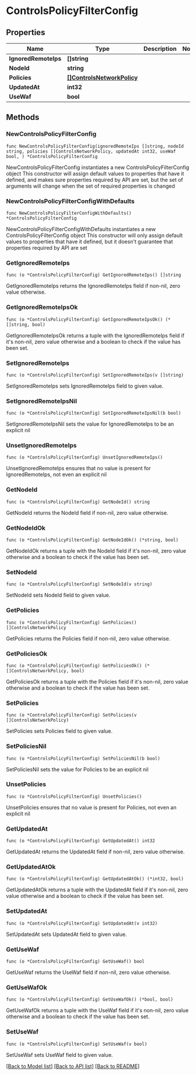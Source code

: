 # ControlsPolicyFilterConfig

## Properties

Name | Type | Description | Notes
------------ | ------------- | ------------- | -------------
**IgnoredRemoteIps** | **[]string** |  | 
**NodeId** | **string** |  | 
**Policies** | [**[]ControlsNetworkPolicy**](ControlsNetworkPolicy.md) |  | 
**UpdatedAt** | **int32** |  | 
**UseWaf** | **bool** |  | 

## Methods

### NewControlsPolicyFilterConfig

`func NewControlsPolicyFilterConfig(ignoredRemoteIps []string, nodeId string, policies []ControlsNetworkPolicy, updatedAt int32, useWaf bool, ) *ControlsPolicyFilterConfig`

NewControlsPolicyFilterConfig instantiates a new ControlsPolicyFilterConfig object
This constructor will assign default values to properties that have it defined,
and makes sure properties required by API are set, but the set of arguments
will change when the set of required properties is changed

### NewControlsPolicyFilterConfigWithDefaults

`func NewControlsPolicyFilterConfigWithDefaults() *ControlsPolicyFilterConfig`

NewControlsPolicyFilterConfigWithDefaults instantiates a new ControlsPolicyFilterConfig object
This constructor will only assign default values to properties that have it defined,
but it doesn't guarantee that properties required by API are set

### GetIgnoredRemoteIps

`func (o *ControlsPolicyFilterConfig) GetIgnoredRemoteIps() []string`

GetIgnoredRemoteIps returns the IgnoredRemoteIps field if non-nil, zero value otherwise.

### GetIgnoredRemoteIpsOk

`func (o *ControlsPolicyFilterConfig) GetIgnoredRemoteIpsOk() (*[]string, bool)`

GetIgnoredRemoteIpsOk returns a tuple with the IgnoredRemoteIps field if it's non-nil, zero value otherwise
and a boolean to check if the value has been set.

### SetIgnoredRemoteIps

`func (o *ControlsPolicyFilterConfig) SetIgnoredRemoteIps(v []string)`

SetIgnoredRemoteIps sets IgnoredRemoteIps field to given value.


### SetIgnoredRemoteIpsNil

`func (o *ControlsPolicyFilterConfig) SetIgnoredRemoteIpsNil(b bool)`

 SetIgnoredRemoteIpsNil sets the value for IgnoredRemoteIps to be an explicit nil

### UnsetIgnoredRemoteIps
`func (o *ControlsPolicyFilterConfig) UnsetIgnoredRemoteIps()`

UnsetIgnoredRemoteIps ensures that no value is present for IgnoredRemoteIps, not even an explicit nil
### GetNodeId

`func (o *ControlsPolicyFilterConfig) GetNodeId() string`

GetNodeId returns the NodeId field if non-nil, zero value otherwise.

### GetNodeIdOk

`func (o *ControlsPolicyFilterConfig) GetNodeIdOk() (*string, bool)`

GetNodeIdOk returns a tuple with the NodeId field if it's non-nil, zero value otherwise
and a boolean to check if the value has been set.

### SetNodeId

`func (o *ControlsPolicyFilterConfig) SetNodeId(v string)`

SetNodeId sets NodeId field to given value.


### GetPolicies

`func (o *ControlsPolicyFilterConfig) GetPolicies() []ControlsNetworkPolicy`

GetPolicies returns the Policies field if non-nil, zero value otherwise.

### GetPoliciesOk

`func (o *ControlsPolicyFilterConfig) GetPoliciesOk() (*[]ControlsNetworkPolicy, bool)`

GetPoliciesOk returns a tuple with the Policies field if it's non-nil, zero value otherwise
and a boolean to check if the value has been set.

### SetPolicies

`func (o *ControlsPolicyFilterConfig) SetPolicies(v []ControlsNetworkPolicy)`

SetPolicies sets Policies field to given value.


### SetPoliciesNil

`func (o *ControlsPolicyFilterConfig) SetPoliciesNil(b bool)`

 SetPoliciesNil sets the value for Policies to be an explicit nil

### UnsetPolicies
`func (o *ControlsPolicyFilterConfig) UnsetPolicies()`

UnsetPolicies ensures that no value is present for Policies, not even an explicit nil
### GetUpdatedAt

`func (o *ControlsPolicyFilterConfig) GetUpdatedAt() int32`

GetUpdatedAt returns the UpdatedAt field if non-nil, zero value otherwise.

### GetUpdatedAtOk

`func (o *ControlsPolicyFilterConfig) GetUpdatedAtOk() (*int32, bool)`

GetUpdatedAtOk returns a tuple with the UpdatedAt field if it's non-nil, zero value otherwise
and a boolean to check if the value has been set.

### SetUpdatedAt

`func (o *ControlsPolicyFilterConfig) SetUpdatedAt(v int32)`

SetUpdatedAt sets UpdatedAt field to given value.


### GetUseWaf

`func (o *ControlsPolicyFilterConfig) GetUseWaf() bool`

GetUseWaf returns the UseWaf field if non-nil, zero value otherwise.

### GetUseWafOk

`func (o *ControlsPolicyFilterConfig) GetUseWafOk() (*bool, bool)`

GetUseWafOk returns a tuple with the UseWaf field if it's non-nil, zero value otherwise
and a boolean to check if the value has been set.

### SetUseWaf

`func (o *ControlsPolicyFilterConfig) SetUseWaf(v bool)`

SetUseWaf sets UseWaf field to given value.



[[Back to Model list]](../README.md#documentation-for-models) [[Back to API list]](../README.md#documentation-for-api-endpoints) [[Back to README]](../README.md)


